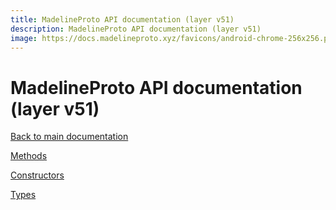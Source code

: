 ```yaml
---
title: MadelineProto API documentation (layer v51)
description: MadelineProto API documentation (layer v51)
image: https://docs.madelineproto.xyz/favicons/android-chrome-256x256.png
---
```

# MadelineProto API documentation (layer v51)  

[Back to main documentation](..)  


[Methods](methods/)

[Constructors](constructors/)

[Types](types/)